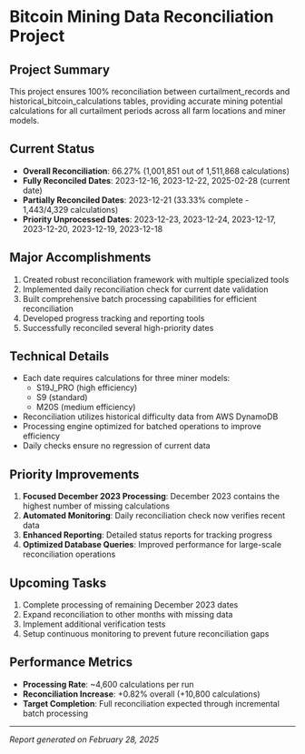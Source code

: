 # Bitcoin Mining Data Reconciliation Project

## Project Summary
This project ensures 100% reconciliation between curtailment_records and historical_bitcoin_calculations tables, providing accurate mining potential calculations for all curtailment periods across all farm locations and miner models.

## Current Status
- **Overall Reconciliation**: 66.27% (1,001,851 out of 1,511,868 calculations)
- **Fully Reconciled Dates**: 2023-12-16, 2023-12-22, 2025-02-28 (current date)
- **Partially Reconciled Dates**: 2023-12-21 (33.33% complete - 1,443/4,329 calculations)
- **Priority Unprocessed Dates**: 2023-12-23, 2023-12-24, 2023-12-17, 2023-12-20, 2023-12-19, 2023-12-18

## Major Accomplishments
1. Created robust reconciliation framework with multiple specialized tools
2. Implemented daily reconciliation check for current date validation
3. Built comprehensive batch processing capabilities for efficient reconciliation
4. Developed progress tracking and reporting tools
5. Successfully reconciled several high-priority dates

## Technical Details
- Each date requires calculations for three miner models:
  - S19J_PRO (high efficiency)
  - S9 (standard)
  - M20S (medium efficiency)
- Reconciliation utilizes historical difficulty data from AWS DynamoDB
- Processing engine optimized for batched operations to improve efficiency
- Daily checks ensure no regression of current data

## Priority Improvements
1. **Focused December 2023 Processing**: December 2023 contains the highest number of missing calculations
2. **Automated Monitoring**: Daily reconciliation check now verifies recent data
3. **Enhanced Reporting**: Detailed status reports for tracking progress
4. **Optimized Database Queries**: Improved performance for large-scale reconciliation operations

## Upcoming Tasks
1. Complete processing of remaining December 2023 dates
2. Expand reconciliation to other months with missing data
3. Implement additional verification tests
4. Setup continuous monitoring to prevent future reconciliation gaps

## Performance Metrics
- **Processing Rate**: ~4,600 calculations per run
- **Reconciliation Increase**: +0.82% overall (+10,800 calculations)
- **Target Completion**: Full reconciliation expected through incremental batch processing

---

*Report generated on February 28, 2025*